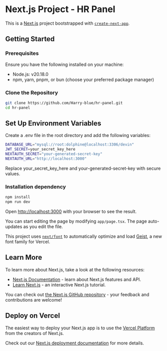 # Next.js Project - HR Panel

This is a [Next.js](https://nextjs.org) project bootstrapped with [`create-next-app`](https://nextjs.org/docs/app/api-reference/cli/create-next-app).

## Getting Started

### Prerequisites

Ensure you have the following installed on your machine:

- Node.js: v20.18.0
- npm, yarn, pnpm, or bun (choose your preferred package manager)

### Clone the Repository

```bash
git clone https://github.com/Harry-blue/hr-panel.git
cd hr-panel
```

## Set Up Environment Variables

Create a .env file in the root directory and add the following variables:

```bash
DATABASE_URL="mysql://root:dolphine@localhost:3306/devin"
JWT_SECRET=your_secret_key_here
NEXTAUTH_SECRET="your-generated-secret-key"
NEXTAUTH_URL="http://localhost:3000"
```

Replace your_secret_key_here and your-generated-secret-key with secure values.

### Installation dependency

```bash
npm install
npm run dev

```

Open [http://localhost:3000](http://localhost:3000) with your browser to see the result.

You can start editing the page by modifying `app/page.tsx`. The page auto-updates as you edit the file.

This project uses [`next/font`](https://nextjs.org/docs/app/building-your-application/optimizing/fonts) to automatically optimize and load [Geist](https://vercel.com/font), a new font family for Vercel.

## Learn More

To learn more about Next.js, take a look at the following resources:

- [Next.js Documentation](https://nextjs.org/docs) - learn about Next.js features and API.
- [Learn Next.js](https://nextjs.org/learn) - an interactive Next.js tutorial.

You can check out [the Next.js GitHub repository](https://github.com/vercel/next.js) - your feedback and contributions are welcome!

## Deploy on Vercel

The easiest way to deploy your Next.js app is to use the [Vercel Platform](https://vercel.com/new?utm_medium=default-template&filter=next.js&utm_source=create-next-app&utm_campaign=create-next-app-readme) from the creators of Next.js.

Check out our [Next.js deployment documentation](https://nextjs.org/docs/app/building-your-application/deploying) for more details.
